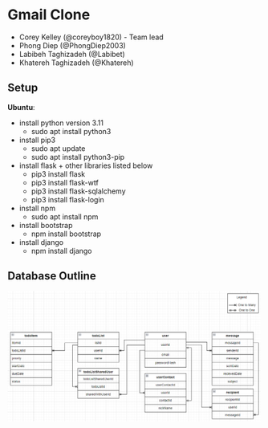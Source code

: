 # Gmail Clone
- Corey Kelley (@coreyboy1820) - Team lead
- Phong Diep (@PhongDiep2003)
- Labibeh Taghizadeh (@Labibet)
- Khatereh Taghizadeh (@Khatereh)

## Setup
**Ubuntu**:
- install python version 3.11
    - sudo apt install python3
- install pip3
    - sudo apt update
    - sudo apt install python3-pip
- install flask + other libraries listed below
    - pip3 install flask
    - pip3 install flask-wtf
    - pip3 install flask-sqlalchemy
    - pip3 install flask-login
- install npm
    - sudo apt install npm
- install bootstrap
    - npm install bootstrap
- install django
    - npm install django


## Database Outline
![Alt text](Database_schema.png?raw=true)